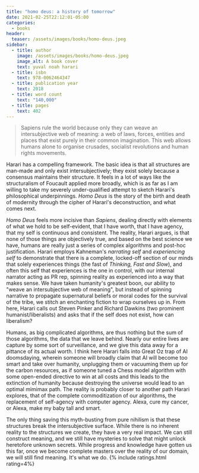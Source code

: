 ```yaml
---
title: "homo deus: a history of tomorrow"
date: 2021-02-25T22:12:01-05:00
categories:
  - books
header:
  teaser: /assets/images/books/homo-deus.jpeg
sidebar:
  - title: author
    image: /assets/images/books/homo-deus.jpeg
    image_alt: A book cover
    text: yuval noah harari
  - title: isbn
    text: 978-0062464347
  - title: publication year
    text: 2018
  - title: word count
    text: "140,000"
  - title: pages
    text: 402
---
```

> Sapiens rule the world because only they can weave an intersubjective web of meaning: a web of laws, forces, entities and places that exist purely in their common imagination. This web allows humans alone to organise crusades, socialist revolutions and human rights movements.

Harari has a compelling framework. The basic idea is that all structures are man-made and only exist intersubjectively; they exist solely because a consensus maintains their structure. It feels in a lot of ways like the structuralism of Foucault applied more broadly, which is as far as I am willing to take my severely under-qualified attempt to sketch Harari's philosophical underpinnings. *Homo Deus* is the story of the birth and death of modernity through the cipher of Harari's deconstruction, and what comes next.

*Homo Deus* feels more incisive than *Sapiens*, dealing directly with elements of what we hold to be self-evident, that I have worth, that I have agency, that my self is continuous and consistent. The reality, Harari argues, is that none of those things are objectively true, and based on the best science we have, humans are really just a series of complex algorithms and post-hoc justification. Harari employs Kahneman's *narrating self* and *experiencing self* to demonstrate that there is a complete, locked-off section of our minds that solely experiences things (the fast of *Thinking, Fast and Slow*), and often this self that experiences is the one in control, with our internal narrator acting as PR rep, spinning reality as experienced into a way that makes sense. We have taken humanity's greatest boon, our ability to "weave an intersubjective web of meaning", but instead of spinning narrative to propagate supernatural beliefs or moral codes for the survival of the tribe, we stitch an enchanting fiction to wrap ourselves up in. From here, Harari calls out Steven Pinker and Richard Dawkins (two prominent humanist/liberalists) and asks that if the self does not exist, how can liberalism?

Humans, as big complicated algorithms, are thus nothing but the sum of those algorithms, the data that we leave behind. Nearly our entire lives are capture by some sort of surveillance, and we give this data away for a pittance of its actual worth. I think here Harari falls into Great Oz trap of AI doomsdaying, wherein someone will broadly claim that AI will become too smart and take over humanity, unplugging them or vacuuming them up for the carbon resources, as if someone tuned a Chess model algorithm with some open-ended directive to win at all costs and this leads to the extinction of humanity because destroying the universe would lead to an optimal mimimax path. The reality is probably closer to another path Harari explores, that of the complete commoditization of our algorithms, the replacement of self-agency with computer agency. Alexa, cure my cancer, or Alexa, make my baby tall and smart.

The only thing saving this myth-busting from pure nihilism is that these structures break the intersubjective surface. While there is no inherent reality to the structures we create, they have a very real impact. We can still construct meaning, and we still have mysteries to solve that might unlock heretofore unknown secrets. While progress and knowledge have gotten us this far, once we become complete masters over the reality of our domain, we will still find meaning. It's what we do.
{% include ratings.html rating=4%}